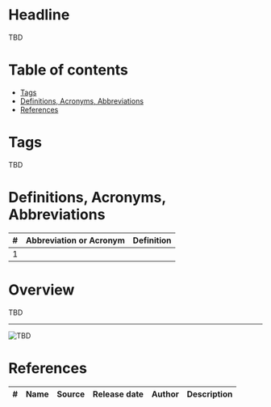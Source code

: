 # Headline
TBD 

# Table of contents
- [Tags](https://github.com/dimanikulin/dimanikulin/blob/main/!Template.md#tags)
- [Definitions, Acronyms, Abbreviations](https://github.com/dimanikulin/dimanikulin/blob/main/!Template.md#definitions-acronyms-abbreviations)
- [References](https://github.com/dimanikulin/dimanikulin/blob/main/!Template.md#references)

# Tags
TBD

# Definitions, Acronyms, Abbreviations
| # | Abbreviation or Acronym | Definition     |
| - | ------------------------|:--------------:|
| 1 |

# Overview
TBD 

---

<img src="./Images/TBD.jpg" alt="TBD" />

# References
| # | Name                 | Source                | Release date           |  Author                 | Description   |
| - | ---------------------|---------------------- |----------------------- | ----------------------- |:-------------:|
